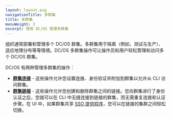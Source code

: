 ```yaml
---
layout: layout.pug
navigationTitle: 多群集
title: 多群集
menuWeight: 3
excerpt: 使用 DC/OS 管理多群集
---
```


组织通常部署和管理多个 DC/OS 群集。多群集用于隔离（例如，测试与生产）、适应地理分布等等情境。DC/OS 多群集操作可让操作员和用户轻松管理和访问多个 DC/OS 群集。

DC/OS 有两种管理多群集的操作：

- **[群集连接](/cn/1.12/administering-clusters/multiple-clusters/cluster-connections/)** - 这些操作允许您设置连接、身份验证并附加到群集以允许从 CLI 访问群集。
- **[群集链接](/cn/1.12/administering-clusters/multiple-clusters/cluster-links/)** - 这些操作允许您创建和删除群集之间的链接。您向群集进行了身份认证之后，您就可以在 CLI 中无缝连接到链接的群集，而无需重复连接和认证步骤。在 UI 中，如果群集共享 [SSO 提供程序](/cn/1.12/security/ent/sso/)，您可以在链接的集群之间轻松切换。
